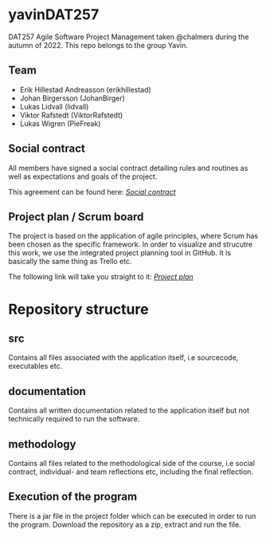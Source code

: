 # yavinDAT257
DAT257 Agile Software Project Management taken @chalmers during the autumn of 2022. This repo belongs to the group Yavin.

## Team
* Erik Hillestad Andreasson (erikhillestad)
* Johan Birgersson (JohanBirger)
* Lukas Lidvall (lidvall)
* Viktor Rafstedt (ViktorRafstedt)
* Lukas Wigren (PieFreak)

## Social contract

All members have signed a social contract detailing rules and routines as well as expectations and goals of the project.

This agreement can be found here: *[Social contract](https://github.com/lidvall/yavinDAT257/blob/a4532cd61d487f0cc8760105861429ab06577ae4/methodology/yavin_social_contract_final_signed.pdf)*

## Project plan / Scrum board
The project is based on the application of agile principles, where Scrum has been chosen as the specific framework. In order to visualize and strucutre this work, we use the integrated project planning tool in GitHub. It is basically the same thing as Trello etc.

The following link will take you straight to it: *[Project plan](https://github.com/users/lidvall/projects/1/views/1)*

# Repository structure

## src
Contains all files associated with the application itself, i.e sourcecode, executables etc.

## documentation
Contains all written documentation related to the application itself but not technically required to run the software.

## methodology
Contains all files related to the methodological side of the course, i.e social contract, individual- and team reflections etc, including the final reflection.

## Execution of the program
There is a jar file in the project folder which can be executed in order to run the program. Download the repository as a zip, extract and run the file.
